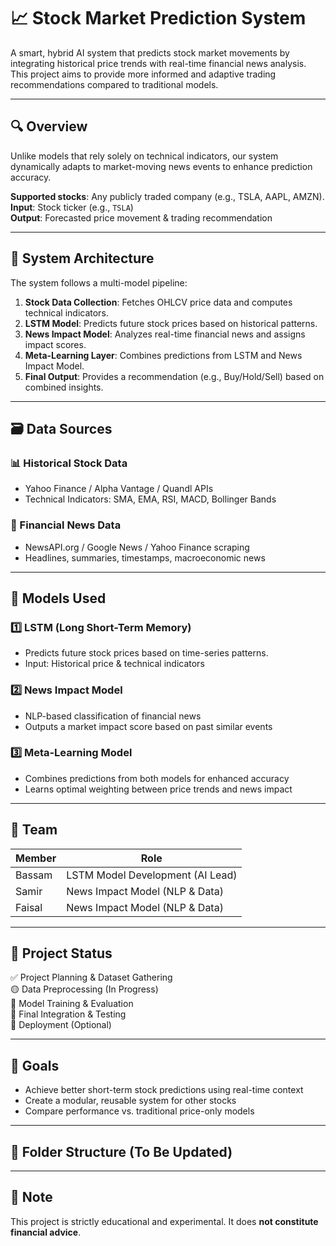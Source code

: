 # 📈 Stock Market Prediction System

A smart, hybrid AI system that predicts stock market movements by integrating historical price trends with real-time financial news analysis. This project aims to provide more informed and adaptive trading recommendations compared to traditional models.

---

## 🔍 Overview

Unlike models that rely solely on technical indicators, our system dynamically adapts to market-moving news events to enhance prediction accuracy.

**Supported stocks**: Any publicly traded company (e.g., TSLA, AAPL, AMZN).  
**Input**: Stock ticker (e.g., `TSLA`)  
**Output**: Forecasted price movement & trading recommendation

---

## 🧠 System Architecture

The system follows a multi-model pipeline:

1. **Stock Data Collection**: Fetches OHLCV price data and computes technical indicators.
2. **LSTM Model**: Predicts future stock prices based on historical patterns.
3. **News Impact Model**: Analyzes real-time financial news and assigns impact scores.
4. **Meta-Learning Layer**: Combines predictions from LSTM and News Impact Model.
5. **Final Output**: Provides a recommendation (e.g., Buy/Hold/Sell) based on combined insights.

---

## 🗃️ Data Sources

### 📊 Historical Stock Data
- Yahoo Finance / Alpha Vantage / Quandl APIs
- Technical Indicators: SMA, EMA, RSI, MACD, Bollinger Bands

### 📰 Financial News Data
- NewsAPI.org / Google News / Yahoo Finance scraping
- Headlines, summaries, timestamps, macroeconomic news

---

## 🧩 Models Used

### 1️⃣ LSTM (Long Short-Term Memory)
- Predicts future stock prices based on time-series patterns.
- Input: Historical price & technical indicators

### 2️⃣ News Impact Model
- NLP-based classification of financial news
- Outputs a market impact score based on past similar events

### 3️⃣ Meta-Learning Model
- Combines predictions from both models for enhanced accuracy
- Learns optimal weighting between price trends and news impact

---

## 👥 Team

| Member   | Role                                |
|----------|-------------------------------------|
| Bassam   | LSTM Model Development (AI Lead)    |
| Samir    | News Impact Model (NLP & Data)      |
| Faisal   | News Impact Model (NLP & Data)      |

---

## 🚧 Project Status

✅ Project Planning & Dataset Gathering  
🟡 Data Preprocessing (In Progress)  
🔲 Model Training & Evaluation  
🔲 Final Integration & Testing  
🔲 Deployment (Optional)

---

## 📌 Goals

- Achieve better short-term stock predictions using real-time context
- Create a modular, reusable system for other stocks
- Compare performance vs. traditional price-only models

---

## 📂 Folder Structure (To Be Updated)

---

## 📢 Note

This project is strictly educational and experimental. It does **not constitute financial advice**.


